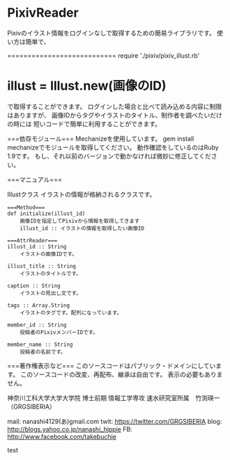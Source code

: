 PixivReader
===========

Pixivのイラスト情報をログインなしで取得するための簡易ライブラリです。
使い方は簡単で、

===========================
require './pixiv/pixiv_illust.rb'

illust = Illust.new(画像のID)
===========================

で取得することができます。
ログインした場合と比べて読み込める内容に制限はありますが、
画像IDからタグやイラストのタイトル、制作者を調べたいだけの時には
短いコードで簡単に利用することができます。


===依存モジュール===
Mechanizeを使用しています。
gem install mechanizeでモジュールを取得してください。
動作確認をしているのはRuby 1.9です。
もし、それ以前のバージョンで動かなければ微妙に修正してください。


===マニュアル===

Illustクラス
	イラストの情報が格納されるクラスです。
	
	===Method===
	def initialize(illust_id)
		画像IDを指定してPixivから情報を取得してきます
		illust_id :: イラストの情報を取得したい画像ID
		
	===AttrReader===
	illust_id :: String
		イラストの画像IDです。
		
	illust_title :: String
		イラストのタイトルです。
		
	caption :: String
		イラストの見出し文です。
		
	tags :: Array.String
		イラストのタグです。配列になっています。
	
	member_id :: String
		投稿者のPixivメンバーIDです。
	
	member_name :: String
		投稿者の名前です。
		
		
===著作権表示など===
このソースコードはパブリック・ドメインにしています。
このソースコードの改変、再配布、継承は自由です。
表示の必要もありません。


神奈川工科大学大学大学院
		博士前期 情報工学専攻
			速水研究室所属　竹渕瑛一（GRGSIBERIA）
			
mail: nanashi4129(あ)gmail.com
twit: https://twitter.com/GRGSIBERIA
blog: http://blogs.yahoo.co.jp/nanashi_hippie
FB: http://www.facebook.com/takebuchie

test